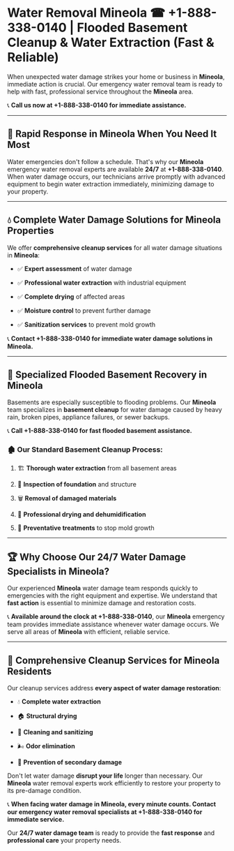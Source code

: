 # Water Removal Mineola ☎ +1-888-338-0140 | Flooded Basement Cleanup & Water Extraction (Fast & Reliable)

When unexpected water damage strikes your home or business in **Mineola**, immediate action is crucial. Our emergency water removal team is ready to help with fast, professional service throughout the **Mineola** area. 

📞 **Call us now at +1-888-338-0140 for immediate assistance.**
---
## 🚀 Rapid Response in Mineola When You Need It Most
Water emergencies don't follow a schedule. That's why our **Mineola** emergency water removal experts are available **24/7** at **+1-888-338-0140**. When water damage occurs, our technicians arrive promptly with advanced equipment to begin water extraction immediately, minimizing damage to your property.
---
## 💧 Complete Water Damage Solutions for Mineola Properties
We offer **comprehensive cleanup services** for all water damage situations in **Mineola**:
- ✅ **Expert assessment** of water damage  
- ✅ **Professional water extraction** with industrial equipment  
- ✅ **Complete drying** of affected areas  
- ✅ **Moisture control** to prevent further damage  
- ✅ **Sanitization services** to prevent mold growth  
📞 **Contact +1-888-338-0140 for immediate water damage solutions in Mineola.**
---
## 🌊 Specialized Flooded Basement Recovery in Mineola
Basements are especially susceptible to flooding problems. Our **Mineola** team specializes in **basement cleanup** for water damage caused by heavy rain, broken pipes, appliance failures, or sewer backups. 
📞 **Call +1-888-338-0140 for fast flooded basement assistance.**
### 🏚️ Our Standard Basement Cleanup Process:
1. 🏗️ **Thorough water extraction** from all basement areas  
2. 🔎 **Inspection of foundation** and structure  
3. 🗑️ **Removal of damaged materials**  
4. 💨 **Professional drying and dehumidification**  
5. 🚫 **Preventative treatments** to stop mold growth  
---
## 🏆 Why Choose Our 24/7 Water Damage Specialists in Mineola?
Our experienced **Mineola** water damage team responds quickly to emergencies with the right equipment and expertise. We understand that **fast action** is essential to minimize damage and restoration costs.
📞 **Available around the clock at +1-888-338-0140**, our **Mineola** emergency team provides immediate assistance whenever water damage occurs. We serve all areas of **Mineola** with efficient, reliable service.
---
## 🧹 Comprehensive Cleanup Services for Mineola Residents
Our cleanup services address **every aspect of water damage restoration**:
- 💧 **Complete water extraction**  
- 🏠 **Structural drying**  
- 🧼 **Cleaning and sanitizing**  
- 🌬️ **Odor elimination**  
- 🚫 **Prevention of secondary damage**  
Don't let water damage **disrupt your life** longer than necessary. Our **Mineola** water removal experts work efficiently to restore your property to its pre-damage condition.
📞 **When facing water damage in Mineola, every minute counts. Contact our emergency water removal specialists at +1-888-338-0140 for immediate service.**
Our **24/7 water damage team** is ready to provide the **fast response** and **professional care** your property needs.
